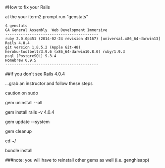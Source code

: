 #How to fix your Rails

at the your iterm2 prompt run "genstats"

```
$ genstats
GA General Assembly  Web Development Immersive
------------------------------------------
ruby 2.0.0p451 (2014-02-24 revision 45167) [universal.x86_64-darwin13]
Rails 4.0.4
git version 1.8.5.2 (Apple Git-48)
heroku-toolbelt/3.9.6 (x86_64-darwin10.8.0) ruby/1.9.3
psql (PostgreSQL) 9.3.4
Homebrew 0.9.5
------------------------------------------
```

##if you don't see Rails 4.0.4

...grab an instructor and follow these steps



caution on sudo

gem uninstall --all

gem install rails -v 4.0.4 

gem update --system

gem cleanup

cd ~/

bundle install

###note: you will have to reinstall other gems as well (i.e. genghisapp)



